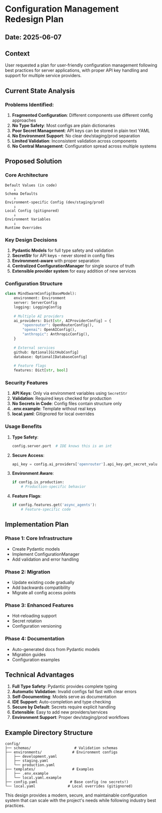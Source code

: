 # Configuration Management Redesign Plan

## Date: 2025-06-07

## Context

User requested a plan for user-friendly configuration management following best practices for server applications, with proper API key handling and support for multiple service providers.

## Current State Analysis

### Problems Identified:
1. **Fragmented Configuration**: Different components use different config approaches
2. **No Type Safety**: Most configs are plain dictionaries
3. **Poor Secret Management**: API keys can be stored in plain text YAML
4. **No Environment Support**: No clear dev/staging/prod separation
5. **Limited Validation**: Inconsistent validation across components
6. **No Central Management**: Configuration spread across multiple systems

## Proposed Solution

### Core Architecture

```
Default Values (in code)
    ↓
Schema Defaults
    ↓
Environment-specific Config (dev/staging/prod)
    ↓
Local Config (gitignored)
    ↓
Environment Variables
    ↓
Runtime Overrides
```

### Key Design Decisions

1. **Pydantic Models** for full type safety and validation
2. **SecretStr** for API keys - never stored in config files
3. **Environment-aware** with proper separation
4. **Centralized ConfigurationManager** for single source of truth
5. **Extensible provider system** for easy addition of new services

### Configuration Structure

```python
class MindSwarmConfig(BaseModel):
    environment: Environment
    server: ServerConfig
    logging: LoggingConfig
    
    # Multiple AI providers
    ai_providers: Dict[str, AIProviderConfig] = {
        "openrouter": OpenRouterConfig(),
        "openai": OpenAIConfig(),
        "anthropic": AnthropicConfig(),
    }
    
    # External services
    github: Optional[GitHubConfig]
    database: Optional[DatabaseConfig]
    
    # Feature flags
    features: Dict[str, bool]
```

### Security Features

1. **API Keys**: Only via environment variables using `SecretStr`
2. **Validation**: Required keys checked for production
3. **No Secrets in Code**: Config files contain structure only
4. **.env.example**: Template without real keys
5. **local.yaml**: Gitignored for local overrides

### Usage Benefits

1. **Type Safety**: 
   ```python
   config.server.port  # IDE knows this is an int
   ```

2. **Secure Access**:
   ```python
   api_key = config.ai_providers['openrouter'].api_key.get_secret_value()
   ```

3. **Environment Aware**:
   ```python
   if config.is_production:
       # Production-specific behavior
   ```

4. **Feature Flags**:
   ```python
   if config.features.get('async_agents'):
       # Feature-specific code
   ```

## Implementation Plan

### Phase 1: Core Infrastructure
- Create Pydantic models
- Implement ConfigurationManager
- Add validation and error handling

### Phase 2: Migration
- Update existing code gradually
- Add backwards compatibility
- Migrate all config access points

### Phase 3: Enhanced Features
- Hot-reloading support
- Secret rotation
- Configuration versioning

### Phase 4: Documentation
- Auto-generated docs from Pydantic models
- Migration guides
- Configuration examples

## Technical Advantages

1. **Full Type Safety**: Pydantic provides complete typing
2. **Automatic Validation**: Invalid configs fail fast with clear errors
3. **Self-Documenting**: Models serve as documentation
4. **IDE Support**: Auto-completion and type checking
5. **Secure by Default**: Secrets require explicit handling
6. **Extensible**: Easy to add new providers/services
7. **Environment Support**: Proper dev/staging/prod workflows

## Example Directory Structure

```
config/
├── schemas/                    # Validation schemas
├── environments/              # Environment configs
│   ├── development.yaml
│   ├── staging.yaml
│   └── production.yaml
├── templates/                 # Examples
│   ├── .env.example
│   └── local.yaml.example
├── config.yaml               # Base config (no secrets!)
└── local.yaml               # Local overrides (gitignored)
```

This design provides a modern, secure, and maintainable configuration system that can scale with the project's needs while following industry best practices.